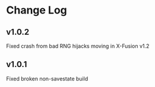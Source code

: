 
# Change Log

## v1.0.2

 Fixed crash from bad RNG hijacks moving in X-Fusion v1.2

## v1.0.1

 Fixed broken non-savestate build
